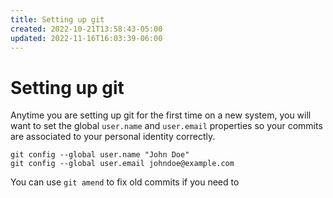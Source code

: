 ```yaml
---
title: Setting up git
created: 2022-10-21T13:58:43-05:00
updated: 2022-11-16T16:03:39-06:00
---
```


# Setting up git

Anytime you are setting up git for the first time on a new system, you will want to set the global `user.name` and `user.email` properties so your commits are associated to your personal identity correctly.

```console
git config --global user.name "John Doe"
git config --global user.email johndoe@example.com
```

You can use `git amend` to fix old commits if you need to 